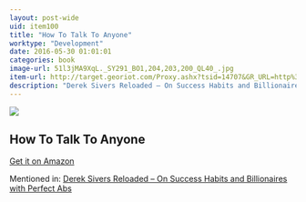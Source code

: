```yaml
---
layout: post-wide
uid: item100
title: "How To Talk To Anyone"
worktype: "Development"
date: 2016-05-30 01:01:01
categories: book
image-url: 51l3jMA9XqL._SY291_BO1,204,203,200_QL40_.jpg
item-url: http://target.georiot.com/Proxy.ashx?tsid=14707&GR_URL=http%3A%2F%2Fwww.amazon.com%2FHow-Talk-Anyone-Success-Relationships%2Fdp%2F007141858X%2F
description: "Derek Sivers Reloaded – On Success Habits and Billionaires with Perfect Abs"
---
```

<a href="http://target.georiot.com/Proxy.ashx?tsid=14707&GR_URL=http%3A%2F%2Fwww.amazon.com%2FHow-Talk-Anyone-Success-Relationships%2Fdp%2F007141858X%2F" target="blank"><img src="../../../../img/thumbs/51l3jMA9XqL._SY291_BO1,204,203,200_QL40_.jpg" class="prod-img"></a>
<h2>How To Talk To Anyone</h2>
<p><a href="http://target.georiot.com/Proxy.ashx?tsid=14707&GR_URL=http%3A%2F%2Fwww.amazon.com%2FHow-Talk-Anyone-Success-Relationships%2Fdp%2F007141858X%2F" target="blank">Get it on Amazon</a><p>
<p>Mentioned in: <a href="http://fourhourworkweek.com/2015/12/28/derek-sivers-reloaded-on-success-habits-and-billionaires-with-perfect-abs/" target="blank">Derek Sivers Reloaded – On Success Habits and Billionaires with Perfect Abs</a></p>
